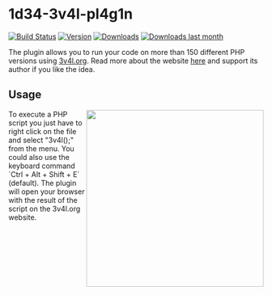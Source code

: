 # 1d34-3v4l-pl4g1n

[![Build Status](https://travis-ci.org/artspb/1d34-3v4l-pl4g1n.svg?branch=master)](https://travis-ci.org/artspb/1d34-3v4l-pl4g1n)
[![Version](http://phpstorm.espend.de/badge/8598/version)](https://plugins.jetbrains.com/plugin/8598)
[![Downloads](http://phpstorm.espend.de/badge/8598/downloads)](https://plugins.jetbrains.com/plugin/8598)
[![Downloads last month](http://phpstorm.espend.de/badge/8598/last-month)](https://plugins.jetbrains.com/plugin/8598)

The plugin allows you to run your code on more than 150 different PHP versions using [3v4l.org](https://3v4l.org/).
Read more about the website [here](https://3v4l.org/about) and support its author if you like the idea.

## Usage

<img src="doc/right-click-menu.png" width="350px" align="right" />
To execute a PHP script you just have to right click on the file and select "3v4l();" from the menu. You could also 
use the keyboard command `Ctrl + Alt + Shift + E` (default). The plugin will open your browser with the result
of the script on the 3v4l.org website.
